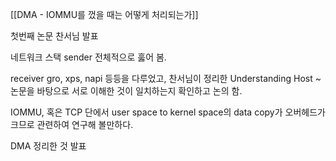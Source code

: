 [[DMA - IOMMU를 껐을 때는 어떻게 처리되는가]]

첫번째 논문 찬서님 발표

네트워크 스택 sender 전체적으로 훓어 봄.

receiver gro, xps, napi 등등을 다루었고, 찬서님이 정리한 Understanding Host ~ 논문을 바탕으로 서로 이해한 것이 일치하는지 확인하고 논의 함.

IOMMU, 혹은 TCP 단에서 user space to kernel space의 data copy가 오버헤드가 크므로 관련하여 연구해 볼만하다.

DMA 정리한 것 발표